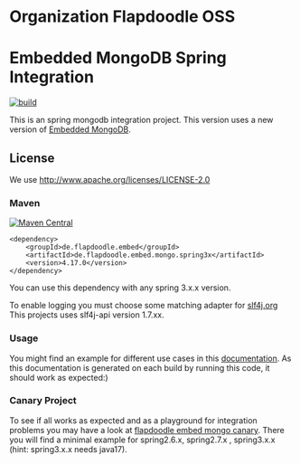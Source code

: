 # Organization Flapdoodle OSS

# Embedded MongoDB Spring Integration

[![build](https://github.com/flapdoodle-oss/de.flapdoodle.embed.mongo.spring/actions/workflows/build.yml/badge.svg?branch=spring-3.1.x)](https://github.com/flapdoodle-oss/de.flapdoodle.embed.mongo.spring/actions/workflows/build.yml)

This is an spring mongodb integration project. This version uses a
new version of [Embedded MongoDB](https://github.com/flapdoodle-oss/de.flapdoodle.embed.mongo/).

## License

We use http://www.apache.org/licenses/LICENSE-2.0

### Maven

[![Maven Central](https://img.shields.io/maven-central/v/de.flapdoodle.embed/de.flapdoodle.embed.mongo.spring31x.svg)](https://maven-badges.herokuapp.com/maven-central/de.flapdoodle.embed/de.flapdoodle.embed.mongo.spring31x)

	<dependency>
		<groupId>de.flapdoodle.embed</groupId>
		<artifactId>de.flapdoodle.embed.mongo.spring3x</artifactId>
		<version>4.17.0</version>
	</dependency>

You can use this dependency with any spring 3.x.x version.

To enable logging you must choose some matching adapter for [slf4j.org](https://www.slf4j.org/) This projects uses slf4j-api version 1.7.xx.

### Usage

You might find an example for different use cases in this [documentation](HowTo.md). As this documentation is generated
on each build by running this code, it should work as expected:)

### Canary Project

To see if all works as expected and as a playground for integration problems you may have a look at
[flapdoodle embed mongo canary](https://github.com/flapdoodle-oss/de.flapdoodle.embed.mongo.canary). There you will
find a minimal example for spring2.6.x, spring2.7.x , spring3.x.x (hint: spring3.x.x needs java17). 
